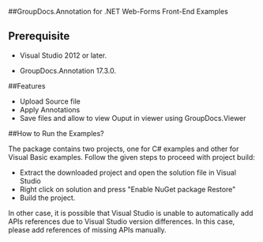 
##GroupDocs.Annotation for .NET Web-Forms Front-End Examples


## Prerequisite

+ Visual Studio 2012 or later.

+ GroupDocs.Annotation 17.3.0.

##Features

+ Upload Source file
+ Apply Annotations
+ Save files and allow to view Ouput in viewer using GroupDocs.Viewer


##How to Run the Examples?

The package contains two projects, one for C# examples and other for Visual Basic examples. Follow the given steps to proceed with project build:

* Extract the downloaded project and open the solution file in Visual Studio
* Right click on solution and press "Enable NuGet package Restore"
* Build the project.

In other case, it is possible that Visual Studio is unable to automatically add APIs references due to Visual Studio version differences. In this case, please add references of missing APIs manually.
